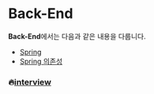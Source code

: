 # Back-End

**Back-End**에서는 다음과 같은 내용을 다룹니다.

* [Spring](./Spring/README.md)
* [Spring 의존성](./SpringDI/README.md)



### :fire:[interview](./interview/README.md)


